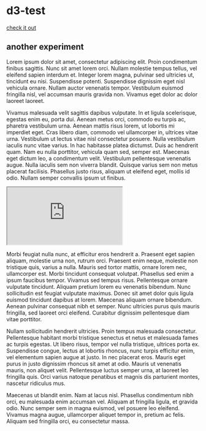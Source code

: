 # d3-test

[check it out](d3/index.html)

## another experiment

Lorem ipsum dolor sit amet, consectetur adipiscing elit. Proin condimentum finibus sagittis. Nunc sit amet lorem orci. Nullam molestie tempus tellus, vel eleifend sapien interdum et. Integer lorem magna, pulvinar sed ultricies ut, tincidunt eu nisi. Suspendisse potenti. Suspendisse dignissim eget nisl vehicula ornare. Nullam auctor venenatis tempor. Vestibulum euismod fringilla nisl, vel accumsan mauris gravida non. Vivamus eget dolor ac dolor laoreet laoreet.

Vivamus malesuada velit sagittis dapibus vulputate. In et ligula scelerisque, egestas enim eu, porta dui. Aenean metus orci, commodo eu turpis ac, pharetra vestibulum urna. Aenean mattis risus lorem, ut lobortis mi imperdiet eget. Cras libero diam, commodo vel ullamcorper in, ultrices vitae urna. Vestibulum ut lectus vitae nisl consectetur posuere. Nulla vestibulum iaculis nunc vitae varius. In hac habitasse platea dictumst. Duis ac hendrerit quam. Nam eu nulla porttitor, vehicula quam sed, semper est. Maecenas eget dictum leo, a condimentum velit. Vestibulum pellentesque venenatis augue. Nulla iaculis sem non viverra blandit. Quisque varius sem non metus placerat facilisis. Phasellus justo risus, aliquam ut eleifend eget, mollis id odio. Nullam semper convallis ipsum ut finibus.

<iframe src="http://iascatbrock.github.io/d3-test/d3/index.html"></iframe>
  
Morbi feugiat nulla nunc, at efficitur eros hendrerit a. Praesent eget sapien aliquam, molestie urna non, rutrum orci. Praesent enim neque, molestie non tristique quis, varius a nulla. Mauris sed tortor mattis, ornare lorem nec, ullamcorper est. Morbi tincidunt consequat volutpat. Phasellus sed enim a ipsum faucibus tempor. Vivamus sed tempus risus. Pellentesque ornare vulputate tincidunt. Aliquam pretium lorem eu venenatis bibendum. Nunc sollicitudin est feugiat vulputate maximus. Donec sit amet dolor quis ligula euismod tincidunt dapibus at lorem. Maecenas aliquam ornare bibendum. Aenean pulvinar consequat nibh et semper. Nunc ultricies purus quis mauris fringilla, sed laoreet orci eleifend. Curabitur dignissim pellentesque diam vitae porttitor.

Nullam sollicitudin hendrerit ultricies. Proin tempus malesuada consectetur. Pellentesque habitant morbi tristique senectus et netus et malesuada fames ac turpis egestas. Ut libero risus, tempor vel nulla tristique, ultrices porta ex. Suspendisse congue, lectus at lobortis rhoncus, nunc turpis efficitur enim, vel elementum sapien augue at justo. In nec placerat eros. Mauris eget purus in justo dignissim rhoncus sit amet at odio. Mauris ut venenatis mauris, non aliquet velit. Pellentesque luctus semper urna, at laoreet leo fringilla quis. Orci varius natoque penatibus et magnis dis parturient montes, nascetur ridiculus mus.

Maecenas ut blandit enim. Nam at lacus nisl. Phasellus condimentum nibh orci, eu malesuada enim accumsan vel. Aliquam at fringilla ligula, et gravida odio. Nunc semper sem in magna euismod, vel posuere leo eleifend. Vivamus magna augue, ullamcorper aliquet tempor in, pretium ac felis. Aliquam sed fringilla orci, eu consectetur massa.

